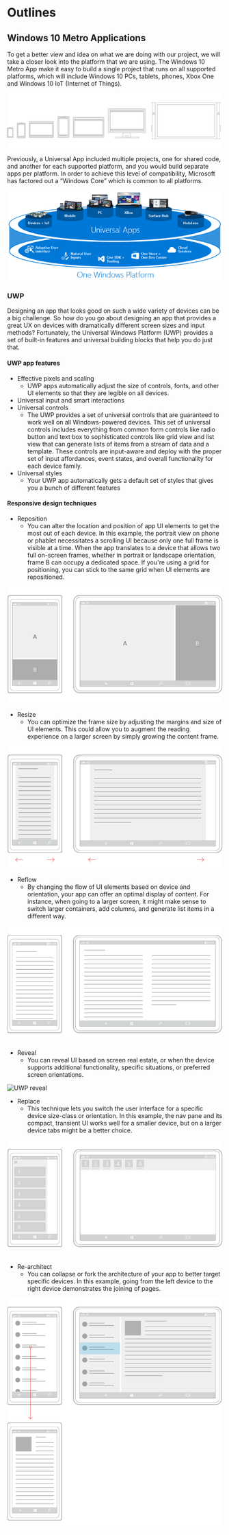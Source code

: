 # Outlines

## Windows 10 Metro Applications

To get a better view and idea on what we are doing with our project, we will take a closer look into the platform that we are using. The Windows 10 Metro App make it easy to build a single project that runs on all supported platforms, which will include Windows 10 PCs, tablets, phones, Xbox One and Windows 10 IoT (Internet of Things).

![Windows 10 metro application platforms](../OverigeDocumenten/Afbeeldingen/Platforms.png)
 
Previously, a Universal App included multiple projects, one for shared code, and another for each supported platform, and you would build separate apps per platform. In order to achieve this level of compatibility, Microsoft has factored out a “Windows Core” which is common to all platforms.

![Windows Core](../OverigeDocumenten/Afbeeldingen/windowscore.png)

### UWP

Designing an app that looks good on such a wide variety of devices can be a big challenge. So how do you go about designing an app that provides a great UX on devices with dramatically different screen sizes and input methods? Fortunately, the Universal Windows Platform (UWP) provides a set of built-in features and universal building blocks that help you do just that.

#### UWP app features

* Effective pixels and scaling
  * UWP apps automatically adjust the size of controls, fonts, and other UI elements so that they are legible on all devices.
* Universal input and smart interactions
* Universal controls
  * The UWP provides a set of universal controls that are guaranteed to work well on all Windows-powered devices. This set of universal controls includes everything from common form controls like radio button and text box to sophisticated controls like grid view and list view that can generate lists of items from a stream of data and a template. These controls are input-aware and deploy with the proper set of input affordances, event states, and overall functionality for each device family.
* Universal styles
  * Your UWP app automatically gets a default set of styles that gives you a bunch of different features

#### Responsive design techniques

* Reposition
  * You can alter the location and position of app UI elements to get the most out of each device. In this example, the portrait view on phone or phablet necessitates a scrolling UI because only one full frame is visible at a time. When the app translates to a device that allows two full on-screen frames, whether in portrait or landscape orientation, frame B can occupy a dedicated space. If you're using a grid for positioning, you can stick to the same grid when UI elements are repositioned.

![UWP reposition](../OverigeDocumenten/Afbeeldingen/rspd-reposition.png)

* Resize
  * You can optimize the frame size by adjusting the margins and size of UI elements. This could allow you to augment the reading experience on a larger screen by simply growing the content frame.

![UWP resize](../OverigeDocumenten/Afbeeldingen/rspd-resize.png)

* Reflow
  * By changing the flow of UI elements based on device and orientation, your app can offer an optimal display of content. For instance, when going to a larger screen, it might make sense to switch larger containers, add columns, and generate list items in a different way.

![UWP reflow](../OverigeDocumenten/Afbeeldingen/rspd-reflow.png)

* Reveal
  * You can reveal UI based on screen real estate, or when the device supports additional functionality, specific situations, or preferred screen orientations.

![UWP reveal](../OverigeDocumenten/Afbeeldingen/rspd-reveal.png)

* Replace
  * This technique lets you switch the user interface for a specific device size-class or orientation. In this example, the nav pane and its compact, transient UI works well for a smaller device, but on a larger device tabs might be a better choice.

![UWP replace](../OverigeDocumenten/Afbeeldingen/rspd-replace.png)

* Re-architect
  * You can collapse or fork the architecture of your app to better target specific devices. In this example, going from the left device to the right device demonstrates the joining of pages.

![UWP rearchitect](../OverigeDocumenten/Afbeeldingen/rspd-rearchitect.png)
